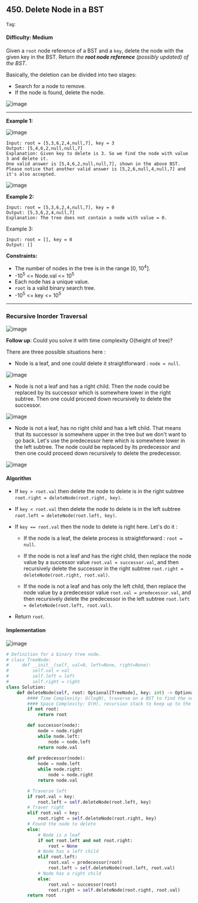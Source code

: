 ## 450. Delete Node in a BST

```Tag```:

#### Difficulty: Medium

Given a ```root``` node reference of a BST and a ```key```, delete the node with the given key in the BST. Return _the __root node reference__ (possibly updated) of the BST_.

Basically, the deletion can be divided into two stages:

- Search for a node to remove.
- If the node is found, delete the node.

![image](https://user-images.githubusercontent.com/35042430/215682882-aa2081be-6e8c-496d-b464-0c27973d4238.png)

---

__Example 1:__

![image](https://assets.leetcode.com/uploads/2020/09/04/del_node_1.jpg)
```
Input: root = [5,3,6,2,4,null,7], key = 3
Output: [5,4,6,2,null,null,7]
Explanation: Given key to delete is 3. So we find the node with value 3 and delete it.
One valid answer is [5,4,6,2,null,null,7], shown in the above BST.
Please notice that another valid answer is [5,2,6,null,4,null,7] and it's also accepted.
```

![image](https://assets.leetcode.com/uploads/2020/09/04/del_node_supp.jpg)

__Example 2:__
```
Input: root = [5,3,6,2,4,null,7], key = 0
Output: [5,3,6,2,4,null,7]
Explanation: The tree does not contain a node with value = 0.
```
Example 3:
```
Input: root = [], key = 0
Output: []
```

__Constraints:__

- The number of nodes in the tree is in the range [0, 10<sup>4</sup>].
- -10<sup>5</sup> <= Node.val <= 10<sup>5</sup>
- Each node has a unique value.
- ```root``` is a valid binary search tree.
- -10<sup>5</sup> <= key <= 10<sup>5</sup>
 
---

### Recursive Inorder Traversal

![image](https://leetcode.com/problems/delete-node-in-a-bst/solutions/281988/Figures/450/succ2.png)

__Follow up__: Could you solve it with time complexity O(height of tree)?

There are three possible situations here :

- Node is a leaf, and one could delete it straightforward : ```node = null```.

![image](https://user-images.githubusercontent.com/35042430/215684108-a839c3b4-aeae-433e-9955-eefa0a1cc9f1.png)

- Node is not a leaf and has a right child. Then the node could be replaced by its successor which is somewhere lower in the right subtree. Then one could proceed down recursively to delete the successor.

![image](https://leetcode.com/problems/delete-node-in-a-bst/solutions/281988/Figures/450/del_succ.png)

- Node is not a leaf, has no right child and has a left child. That means that its successor is somewhere upper in the tree but we don't want to go back. Let's use the predecessor here which is somewhere lower in the left subtree. The node could be replaced by its predecessor and then one could proceed down recursively to delete the predecessor.

![image](https://leetcode.com/problems/delete-node-in-a-bst/solutions/281988/Figures/450/del_pred.png)

#### Algorithm

- If ```key > root.val``` then delete the node to delete is in the right subtree ```root.right = deleteNode(root.right, key)```.

- If ```key < root.val``` then delete the node to delete is in the left subtree ```root.left = deleteNode(root.left, key)```.

- If ```key == root.val``` then the node to delete is right here. Let's do it :

  - If the node is a leaf, the delete process is straightforward : ```root = null```.

  - If the node is not a leaf and has the right child, then replace the node value by a successor value ```root.val = successor.val```, and then recursively delete the successor in the right subtree ```root.right = deleteNode(root.right, root.val)```.

  - If the node is not a leaf and has only the left child, then replace the node value by a predecessor value ```root.val = predecessor.val```, and then recursively delete the predecessor in the left subtree ```root.left = deleteNode(root.left, root.val)```.

- Return ```root```.

#### Implementation

![image](https://leetcode.com/problems/delete-node-in-a-bst/solutions/281988/Figures/450/implem2.png)

```Python
# Definition for a binary tree node.
# class TreeNode:
#     def __init__(self, val=0, left=None, right=None):
#         self.val = val
#         self.left = left
#         self.right = right
class Solution:
    def deleteNode(self, root: Optional[TreeNode], key: int) -> Optional[TreeNode]:
        #### Time Complexity: O(logN), traverse on a BST to find the node to delete
        #### Space Complexity: O(H), recursion stack to keep up to the height of the tree
        if not root:
            return root

        def successor(node):
            node = node.right
            while node.left:
                node = node.left
            return node.val
        
        def predecessor(node):
            node = node.left
            while node.right:
                node = node.right
            return node.val

        # Traverse left
        if root.val > key:
            root.left = self.deleteNode(root.left, key)
        # Traver right
        elif root.val < key:
            root.right = self.deleteNode(root.right, key)
        # Found the node to delete
        else:
            # Node is a leaf
            if not root.left and not root.right:
                root = None
            # Node has a left child
            elif root.left:
                root.val = predecessor(root)
                root.left = self.deleteNode(root.left, root.val)
            # Node has a right child
            else:
                root.val = successor(root)
                root.right = self.deleteNode(root.right, root.val)
        return root
```
